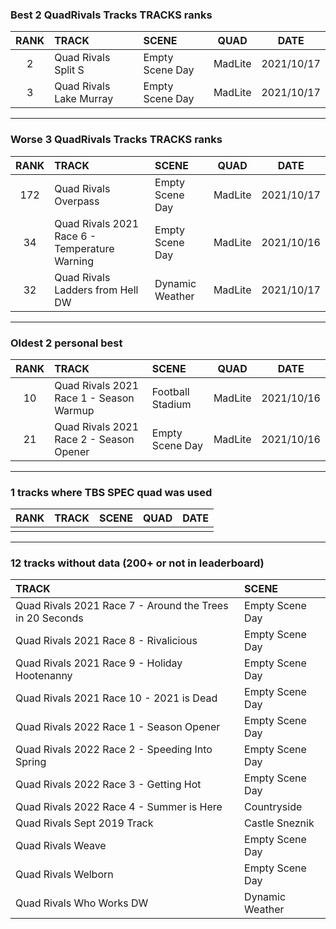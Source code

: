 ### Best 2 QuadRivals Tracks TRACKS ranks
|RANK|TRACK|SCENE|QUAD|DATE|
|:---:|:---|:---|:---:|:---:|
|2|Quad Rivals Split S|Empty Scene Day|MadLite|2021/10/17|
|3|Quad Rivals Lake Murray|Empty Scene Day|MadLite|2021/10/17|
---
### Worse 3 QuadRivals Tracks TRACKS ranks
|RANK|TRACK|SCENE|QUAD|DATE|
|:---:|:---|:---|:---:|:---:|
|172|Quad Rivals Overpass|Empty Scene Day|MadLite|2021/10/17|
|34|Quad Rivals 2021 Race 6 - Temperature Warning|Empty Scene Day|MadLite|2021/10/16|
|32|Quad Rivals Ladders from Hell DW|Dynamic Weather|MadLite|2021/10/17|
---
### Oldest 2 personal best
|RANK|TRACK|SCENE|QUAD|DATE|
|:---:|:---|:---|:---:|:---:|
|10|Quad Rivals 2021 Race 1 - Season Warmup|Football Stadium|MadLite|2021/10/16|
|21|Quad Rivals 2021 Race 2 - Season Opener|Empty Scene Day|MadLite|2021/10/16|
---
### 1 tracks where TBS SPEC quad was used
|RANK|TRACK|SCENE|QUAD|DATE|
|:---:|:---|:---|:---:|:---:|
||||||
---
### 12 tracks without data (200+ or not in leaderboard)
|TRACK|SCENE|
|:---|:---|
|Quad Rivals 2021 Race 7 - Around the Trees in 20 Seconds|Empty Scene Day|
|Quad Rivals 2021 Race 8 - Rivalicious|Empty Scene Day|
|Quad Rivals 2021 Race 9 - Holiday Hootenanny|Empty Scene Day|
|Quad Rivals 2021 Race 10 - 2021 is Dead|Empty Scene Day|
|Quad Rivals 2022 Race 1 - Season Opener|Empty Scene Day|
|Quad Rivals 2022 Race 2 - Speeding Into Spring|Empty Scene Day|
|Quad Rivals 2022 Race 3 - Getting Hot|Empty Scene Day|
|Quad Rivals 2022 Race 4 - Summer is Here|Countryside|
|Quad Rivals Sept 2019 Track|Castle Sneznik|
|Quad Rivals Weave|Empty Scene Day|
|Quad Rivals Welborn|Empty Scene Day|
|Quad Rivals Who Works DW|Dynamic Weather|
